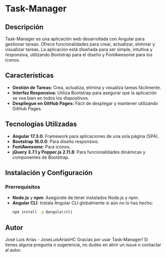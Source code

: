 # Task-Manager

## Descripción

Task-Manager es una aplicación web desarrollada con Angular para gestionar tareas. Ofrece funcionalidades para crear, actualizar, eliminar y visualizar tareas. La aplicación está diseñada para ser simple, intuitiva y responsiva, utilizando Bootstrap para el diseño y FontAwesome para los iconos.

## Características

- **Gestión de Tareas:** Crea, actualiza, elimina y visualiza tareas fácilmente.
- **Interfaz Responsiva:** Utiliza Bootstrap para asegurar que la aplicación se vea bien en todos los dispositivos.
- **Despliegue en GitHub Pages:** Fácil de desplegar y mantener utilizando GitHub Pages.

## Tecnologías Utilizadas

- **Angular 17.3.0**: Framework para aplicaciones de una sola página (SPA).
- **Bootstrap 16.0.0**: Para diseño responsivo.
- **FontAwesome**: Para iconos.
- **jQuery 3.7.1 y Popper.js 2.11.8**: Para funcionalidades dinámicas y componentes de Bootstrap.

## Instalación y Configuración

### Prerrequisitos

- **Node.js** y **npm**: Asegúrate de tener instalados Node.js y npm.
- **Angular CLI**: Instala Angular CLI globalmente si aún no lo has hecho:
  ```bash
  npm install -g @angular/cli

## Autor
José Luis Arias - <a hreft="https://github.com/JoseLuisAriasHC">JoseLuisAriasHC</a> 
Gracias por usar Task-Manager! Si tienes alguna pregunta o sugerencia, no dudes en abrir un issue o contactar al autor.